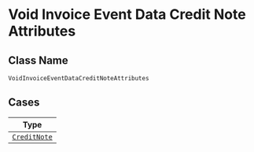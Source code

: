
# Void Invoice Event Data Credit Note Attributes

## Class Name

`VoidInvoiceEventDataCreditNoteAttributes`

## Cases

| Type |
|  --- |
| [`CreditNote`](../../../doc/models/credit-note.md) |

